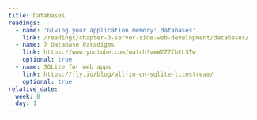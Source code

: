 ```yaml
---
title: Databases
readings:
  - name: 'Giving your application memory: databases'
    link: /readings/chapter-3-server-side-web-development/databases/
  - name: 7 Database Paradigms
    link: https://www.youtube.com/watch?v=W2Z7fbCLSTw
    optional: true
  - name: SQLite for web apps
    link: https://fly.io/blog/all-in-on-sqlite-litestream/
    optional: true
relative_date:
  week: 8
  day: 1
---
```

